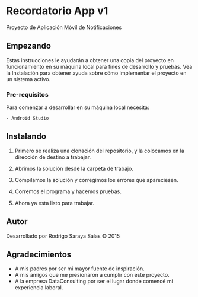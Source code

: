 # Recordatorio App v1

Proyecto de Aplicación Móvil de Notificaciones

## Empezando

Estas instrucciones le ayudarán a obtener una copia del proyecto en funcionamiento en su máquina local para fines de desarrollo y pruebas. Vea la Instalación para obtener ayuda sobre cómo implementar el proyecto en un sistema activo.

### Pre-requisitos

Para comenzar a desarrollar en su máquina local necesita:

```
- Android Studio 
```

## Instalando
   
1. Primero se realiza una clonación del repositorio, y la colocamos en la dirección de destino a trabajar.

1. Abrimos la solución desde la carpeta de trabajo.

1. Compilamos la solución y corregimos los errores que apareciesen.

1. Corremos el programa y hacemos pruebas.

1. Ahora ya esta listo para trabajar.

## Autor

Desarrollado por Rodrigo Saraya Salas © 2015

## Agradecimientos

* A mis padres por ser mi mayor fuente de inspiración.
* A mis amigos que me presionaron a cumplir con este proyecto.
* A la empresa DataConsulting por ser el lugar donde comencé mi experiencia laboral.
